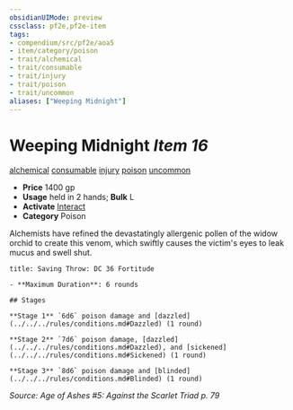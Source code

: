 ```yaml
---
obsidianUIMode: preview
cssclass: pf2e,pf2e-item
tags:
- compendium/src/pf2e/aoa5
- item/category/poison
- trait/alchemical
- trait/consumable
- trait/injury
- trait/poison
- trait/uncommon
aliases: ["Weeping Midnight"]
---
```

# Weeping Midnight *Item 16*  
[alchemical](../../../rules/traits/alchemical.md)  [consumable](../../../rules/traits/consumable.md)  [injury](../../../rules/traits/injury.md)  [poison](../../../rules/traits/poison.md)  [uncommon](../../../rules/traits/uncommon.md)  

- **Price** 1400 gp
- **Usage** held in 2 hands; **Bulk** L
- **Activate** [Interact](../../../rules/actions/interact.md)
- **Category** Poison

Alchemists have refined the devastatingly allergenic pollen of the widow orchid to create this venom, which swiftly causes the victim's eyes to leak mucus and swell shut.

```ad-inline-affliction
title: Saving Throw: DC 36 Fortitude

- **Maximum Duration**: 6 rounds

## Stages

**Stage 1** `6d6` poison damage and [dazzled](../../../rules/conditions.md#Dazzled) (1 round)

**Stage 2** `7d6` poison damage, [dazzled](../../../rules/conditions.md#Dazzled), and [sickened](../../../rules/conditions.md#Sickened) (1 round)

**Stage 3** `8d6` poison damage and [blinded](../../../rules/conditions.md#Blinded) (1 round)
```

*Source: Age of Ashes #5: Against the Scarlet Triad p. 79*
